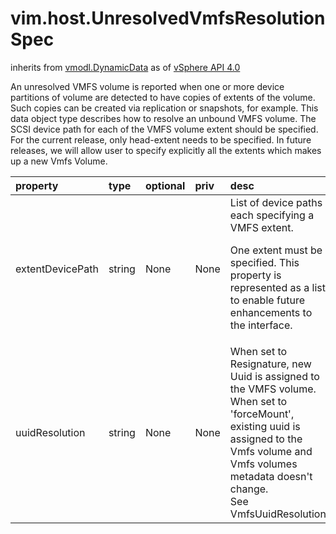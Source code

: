 vim.host.UnresolvedVmfsResolutionSpec
=====================================
inherits from [vmodl.DynamicData](docs/vmodl.DynamicData.md)
as of [vSphere API 4.0](vim.version.md#vim.version.version5)


An unresolved VMFS volume is reported when one or more device partitions    of volume are detected to have copies of extents of the volume.    Such copies can be created via replication or snapshots, for example.   This data object type describes how to resolve an unbound VMFS volume.   The SCSI device path for each of the VMFS volume extent should be    specified.   For the current release, only head-extent needs to be specified.    In future releases, we will allow user to specify explicitly all the    extents which makes up a new Vmfs Volume.

| property | type | optional | priv | desc |
|:---------|:-----|:---------|:-----|:-----|
| extentDevicePath | string | None | None | List of device paths each specifying a VMFS extent.   <p>   One extent must be specified.  This property is represented as a   list to enable future enhancements to the interface. |
| uuidResolution | string | None | None | When set to Resignature, new Uuid is assigned to the VMFS   volume. When set to 'forceMount', existing uuid is assigned  to the Vmfs volume and Vmfs volumes metadata doesn't change.<br>See VmfsUuidResolution |


